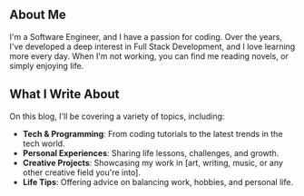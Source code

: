 ## About Me

I'm a Software Engineer, and I have a passion for coding. Over the years, I've developed a deep interest in Full Stack Development, and I love learning more every day. When I'm not working, you can find me reading novels, or simply enjoying life.


## What I Write About

On this blog, I'll be covering a variety of topics, including:

- **Tech & Programming**: From coding tutorials to the latest trends in the tech world.
- **Personal Experiences**: Sharing life lessons, challenges, and growth.
- **Creative Projects**: Showcasing my work in [art, writing, music, or any other creative field you're into].
- **Life Tips**: Offering advice on balancing work, hobbies, and personal life.

